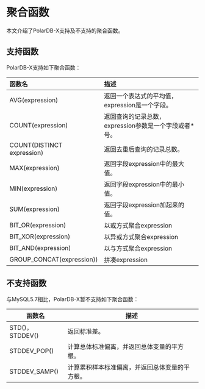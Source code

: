 聚合函数 
=========================

本文介绍了PolarDB-X支持及不支持的聚合函数。

支持函数 
-------------------------

PolarDB-X支持如下聚合函数：


| 函数名                        | 描述                                |
|:---------------------------|:----------------------------------|
| AVG(expression)            | 返回一个表达式的平均值，expression是一个字段。      |
| COUNT(expression)          | 返回查询的记录总数，expression参数是一个字段或者\*号。 |
| COUNT(DISTINCT expression) | 返回去重后查询的记录总数。                     |
| MAX(expression)            | 返回字段expression中的最大值。              |
| MIN(expression)            | 返回字段expression中的最小值。              |
| SUM(expression)            | 返回字段expression加起来的值。              |
| BIT_OR(expression)         | 以或方式聚合expression                  |
| BIT_XOR(expression)        | 以异或方式聚合expression                 |
| BIT_AND(expression)        | 以与方式聚合expression                  |
| GROUP_CONCAT(expression))  | 拼凑expression                      |



不支持函数 
--------------------------

与MySQL5.7相比，PolarDB-X暂不支持如下聚合函数：


|      函数名       |           描述            |
|----------------|-------------------------|
| STD()，STDDEV() | 返回标准差。                  |
| STDDEV_POP()   | 计算总体标准偏离，并返回总体变量的平方根。   |
| STDDEV_SAMP()  | 计算累积样本标准偏离，并返回总体变量的平方根。 |


